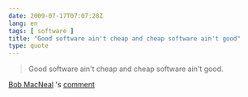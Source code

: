 ```yaml
---
date: 2009-07-17T07:07:28Z
lang: en
tags: [ software ]
title: "Good software ain't cheap and cheap software ain't good"
type: quote
---
```


> Good software ain't cheap and cheap software ain't good.

[Bob MacNeal](http://www.blogger.com/profile/10801726652392064788) 's
[comment](http://agile-commentary.blogspot.com/2009/07/agile-and-offshoring-why-it-doesnt.html?showComment=1247762542879#c1119593733022508355)

